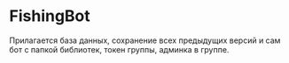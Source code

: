# FishingBot
Прилагается база данных, сохранение всех предыдущих версий и сам бот с папкой библиотек, токен группы, админка в группе.
